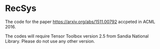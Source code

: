 # RecSys
The code for the paper https://arxiv.org/abs/1511.00792 accpeted in ACML 2016.

The codes will require Tensor Toolbox version 2.5 from Sandia National Library. Please do not use any other version. 

